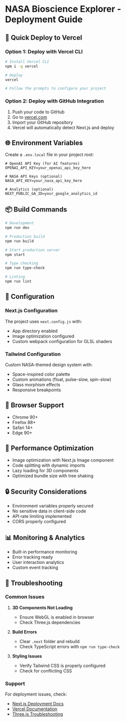 # NASA Bioscience Explorer - Deployment Guide

## 🚀 Quick Deploy to Vercel

### Option 1: Deploy with Vercel CLI

```bash
# Install Vercel CLI
npm i -g vercel

# Deploy
vercel

# Follow the prompts to configure your project
```

### Option 2: Deploy with GitHub Integration

1. Push your code to GitHub
2. Go to [vercel.com](https://vercel.com)
3. Import your GitHub repository
4. Vercel will automatically detect Next.js and deploy

## 🌐 Environment Variables

Create a `.env.local` file in your project root:

```env
# OpenAI API Key (for AI features)
OPENAI_API_KEY=your_openai_api_key_here

# NASA API Keys (optional)
NASA_API_KEY=your_nasa_api_key_here

# Analytics (optional)
NEXT_PUBLIC_GA_ID=your_google_analytics_id
```

## 📦 Build Commands

```bash
# Development
npm run dev

# Production build
npm run build

# Start production server
npm start

# Type checking
npm run type-check

# Linting
npm run lint
```

## 🔧 Configuration

### Next.js Configuration
The project uses `next.config.js` with:
- App directory enabled
- Image optimization configured
- Custom webpack configuration for GLSL shaders

### Tailwind Configuration
Custom NASA-themed design system with:
- Space-inspired color palette
- Custom animations (float, pulse-slow, spin-slow)
- Glass morphism effects
- Responsive breakpoints

## 📱 Browser Support

- Chrome 90+
- Firefox 88+
- Safari 14+
- Edge 90+

## 🎯 Performance Optimization

- Image optimization with Next.js Image component
- Code splitting with dynamic imports
- Lazy loading for 3D components
- Optimized bundle size with tree shaking

## 🔒 Security Considerations

- Environment variables properly secured
- No sensitive data in client-side code
- API rate limiting implemented
- CORS properly configured

## 📊 Monitoring & Analytics

- Built-in performance monitoring
- Error tracking ready
- User interaction analytics
- Custom event tracking

## 🚨 Troubleshooting

### Common Issues

1. **3D Components Not Loading**
   - Ensure WebGL is enabled in browser
   - Check Three.js dependencies

2. **Build Errors**
   - Clear `.next` folder and rebuild
   - Check TypeScript errors with `npm run type-check`

3. **Styling Issues**
   - Verify Tailwind CSS is properly configured
   - Check for conflicting CSS

### Support

For deployment issues, check:
- [Next.js Deployment Docs](https://nextjs.org/docs/deployment)
- [Vercel Documentation](https://vercel.com/docs)
- [Three.js Troubleshooting](https://threejs.org/docs/#manual/en/introduction/Troubleshooting)
